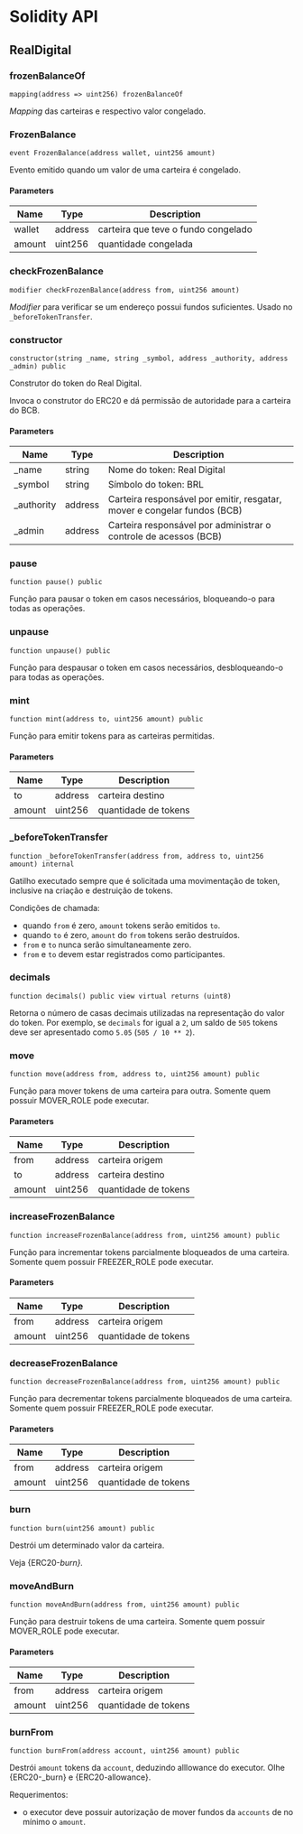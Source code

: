 # Solidity API

## RealDigital


### frozenBalanceOf

```solidity
mapping(address => uint256) frozenBalanceOf
```

_Mapping_ das carteiras e respectivo valor congelado.

### FrozenBalance

```solidity
event FrozenBalance(address wallet, uint256 amount)
```

Evento emitido quando um valor de uma carteira é congelado.

#### Parameters

| Name | Type | Description |
| ---- | ---- | ----------- |
| wallet | address | carteira que teve o fundo congelado |
| amount | uint256 | quantidade congelada |

### checkFrozenBalance

```solidity
modifier checkFrozenBalance(address from, uint256 amount)
```

_Modifier_ para verificar se um endereço possui fundos suficientes. Usado no `_beforeTokenTransfer`.

### constructor

```solidity
constructor(string _name, string _symbol, address _authority, address _admin) public
```

Construtor do token do Real Digital.

Invoca o construtor do ERC20 e dá permissão de autoridade para a carteira do BCB.

#### Parameters

| Name | Type | Description |
| ---- | ---- | ----------- |
| _name | string | Nome do token: Real Digital |
| _symbol | string | Símbolo do token: BRL |
| _authority | address | Carteira responsável por emitir, resgatar, mover e congelar fundos (BCB) |
| _admin | address | Carteira responsável por administrar o controle de acessos (BCB) |




### pause

```solidity
function pause() public
```

Função para pausar o token em casos necessários, bloqueando-o para todas as operações.

### unpause

```solidity
function unpause() public
```

Função para despausar o token em casos necessários, desbloqueando-o para todas as operações.

### mint

```solidity
function mint(address to, uint256 amount) public
```

Função para emitir tokens para as carteiras permitidas.

#### Parameters

| Name | Type | Description |
| ---- | ---- | ----------- |
| to | address | carteira destino |
| amount | uint256 | quantidade de tokens |

### _beforeTokenTransfer

```solidity
function _beforeTokenTransfer(address from, address to, uint256 amount) internal
```

Gatilho executado sempre que é solicitada uma movimentação de token, inclusive na criação e destruição de tokens.

Condições de chamada:

- quando `from` é zero, `amount` tokens serão emitidos `to`.
- quando  `to` é zero, `amount` do `from` tokens serão destruídos.
- `from` e `to` nunca serão simultaneamente zero.
- `from` e `to` devem estar registrados como participantes.

### decimals

```solidity
function decimals() public view virtual returns (uint8)
```

Retorna o número de casas decimais utilizadas na representação do valor do token. Por exemplo, se `decimals` for igual a `2`, um saldo de `505` tokens deve ser apresentado como `5.05` (`505 / 10 ** 2`).

### move

```solidity
function move(address from, address to, uint256 amount) public
```

Função para mover tokens de uma carteira para outra. Somente quem possuir MOVER_ROLE pode executar.

#### Parameters

| Name | Type | Description |
| ---- | ---- | ----------- |
| from | address | carteira origem |
| to | address | carteira destino |
| amount | uint256 | quantidade de tokens |

### increaseFrozenBalance

```solidity
function increaseFrozenBalance(address from, uint256 amount) public
```

Função para incrementar tokens parcialmente bloqueados de uma carteira. Somente quem possuir FREEZER_ROLE pode executar.

#### Parameters

| Name | Type | Description |
| ---- | ---- | ----------- |
| from | address | carteira origem |
| amount | uint256 | quantidade de tokens |

### decreaseFrozenBalance

```solidity
function decreaseFrozenBalance(address from, uint256 amount) public
```

Função para decrementar tokens parcialmente bloqueados de uma carteira. Somente quem possuir FREEZER_ROLE pode executar.

#### Parameters

| Name | Type | Description |
| ---- | ---- | ----------- |
| from | address | carteira origem |
| amount | uint256 | quantidade de tokens |

### burn

```solidity
function burn(uint256 amount) public
```

Destrói um determinado valor da carteira.

Veja {ERC20-_burn}._

### moveAndBurn

```solidity
function moveAndBurn(address from, uint256 amount) public
```

Função para destruir tokens de uma carteira. Somente quem possuir MOVER_ROLE pode executar.

#### Parameters

| Name | Type | Description |
| ---- | ---- | ----------- |
| from | address | carteira origem |
| amount | uint256 | quantidade de tokens |

### burnFrom

```solidity
function burnFrom(address account, uint256 amount) public
```

Destrói `amount` tokens da  `account`, deduzindo alllowance do executor.
Olhe {ERC20-_burn} e {ERC20-allowance}.

Requerimentos:

- o executor deve possuir autorização de mover fundos da  `accounts` de no mínimo o
`amount`.

